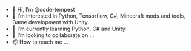 - 👋 Hi, I’m @code-tempest
- 👀 I’m interested in Python, Tensorflow, C#, Minecraft mods and tools, Game development with Unity.
- 🌱 I’m currently learning Python, C# and Unity.
- 💞️ I’m looking to collaborate on ...
- 📫 How to reach me ...

<!---
code-tempest/code-tempest is a ✨ special ✨ repository because its `README.md` (this file) appears on your GitHub profile.
You can click the Preview link to take a look at your changes.
--->
